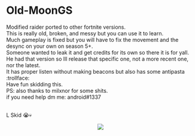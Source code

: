 # Old-MoonGS

Modified raider ported to other fortnite versions.<br>
This is really old, broken, and messy but you can use it to learn.<br>
Much gameplay is fixed but you will have to fix the movement and the desync on your own on season 5+.<br>
Someone wanted to leak it and get credits for its own so there it is for yall.<br>
He had that version so Ill release that specific one, not a more recent one, nor the latest.<br>
It has proper listen without making beacons but also has some antipasta :trollface:<br>
Have fun skidding this.<br>
PS: also thanks to milxnor for some shits.<br>
if you need help dm me: android#1337<br><br>

L Skid 😭💀<br>
<center><img src="https://media.discordapp.net/attachments/977298356126748692/1001185096142954596/unknown.png"></img></br>
